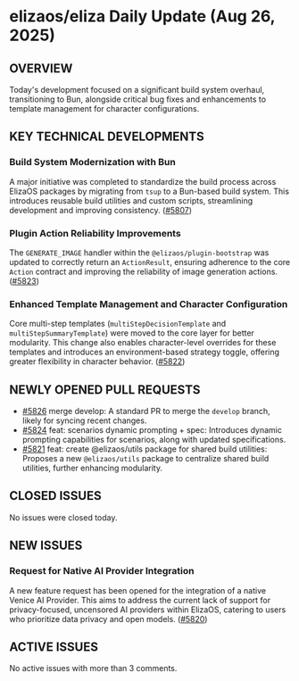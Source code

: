 # elizaos/eliza Daily Update (Aug 26, 2025)

## OVERVIEW 
Today's development focused on a significant build system overhaul, transitioning to Bun, alongside critical bug fixes and enhancements to template management for character configurations.

## KEY TECHNICAL DEVELOPMENTS

### Build System Modernization with Bun
A major initiative was completed to standardize the build process across ElizaOS packages by migrating from `tsup` to a Bun-based build system. This introduces reusable build utilities and custom scripts, streamlining development and improving consistency. ([#5807](https://github.com/elizaos/eliza/pull/5807))

### Plugin Action Reliability Improvements
The `GENERATE_IMAGE` handler within the `@elizaos/plugin-bootstrap` was updated to correctly return an `ActionResult`, ensuring adherence to the core `Action` contract and improving the reliability of image generation actions. ([#5823](https://github.com/elizaos/eliza/pull/5823))

### Enhanced Template Management and Character Configuration
Core multi-step templates (`multiStepDecisionTemplate` and `multiStepSummaryTemplate`) were moved to the core layer for better modularity. This change also enables character-level overrides for these templates and introduces an environment-based strategy toggle, offering greater flexibility in character behavior. ([#5822](https://github.com/elizaos/eliza/pull/5822))

## NEWLY OPENED PULL REQUESTS
- [#5826](https://github.com/elizaos/eliza/pull/5826) merge develop: A standard PR to merge the `develop` branch, likely for syncing recent changes.
- [#5824](https://github.com/elizaos/eliza/pull/5824) feat: scenarios dynamic prompting + spec: Introduces dynamic prompting capabilities for scenarios, along with updated specifications.
- [#5821](https://github.com/elizaos/eliza/pull/5821) feat: create @elizaos/utils package for shared build utilities: Proposes a new `@elizaos/utils` package to centralize shared build utilities, further enhancing modularity.

## CLOSED ISSUES
No issues were closed today.

## NEW ISSUES

### Request for Native AI Provider Integration
A new feature request has been opened for the integration of a native Venice AI Provider. This aims to address the current lack of support for privacy-focused, uncensored AI providers within ElizaOS, catering to users who prioritize data privacy and open models. ([#5820](https://github.com/elizaos/eliza/issues/5820))

## ACTIVE ISSUES
No active issues with more than 3 comments.